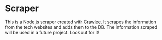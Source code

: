# Scraper

This is a Node.js scraper created with [Crawlee](https://crawlee.dev). It scrapes the information from the tech websites and adds them to the DB.
The information scraped will be used in a future project.
Look out for it!
